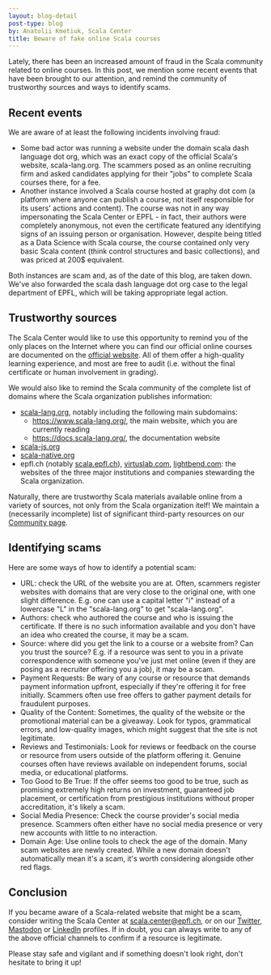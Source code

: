 ```yaml
---
layout: blog-detail
post-type: blog
by: Anatolii Kmetiuk, Scala Center
title: Beware of fake online Scala courses
---
```

Lately, there has been an increased amount of fraud in the Scala community related to online courses. In this post, we mention some recent events that have been brought to our attention, and remind the community of trustworthy sources and ways to identify scams.

## Recent events
We are aware of at least the following incidents involving fraud:

- Some bad actor was running a website under the domain scala dash language dot org, which was an exact copy of the official Scala's website, scala-lang.org. The scammers posed as an online recruiting firm and asked candidates applying for their "jobs" to complete Scala courses there, for a fee.
- Another instance involved a Scala course hosted at graphy dot com (a platform where anyone can publish a course, not itself responsible for its users' actions and content). The course was not in any way impersonating the Scala Center or EPFL - in fact, their authors were completely anonymous, not even the certificate featured any identifying signs of an issuing person or organisation. However, despite being titled as a Data Science with Scala course, the course contained only very basic Scala content (think control structures and basic collections), and was priced at 200$ equivalent.

Both instances are scam and, as of the date of this blog, are taken down. We've also forwarded the scala dash language dot org case to the legal department of EPFL, which will be taking appropriate legal action.

## Trustworthy sources
The Scala Center would like to use this opportunity to remind you of the only places on the Internet where you can find our official online courses are documented on the [official website](https://docs.scala-lang.org/online-courses.html#programming-reactive-systems). All of them offer a high-quality learning experience, and most are free to audit (i.e. without the final certificate or human involvement in grading).

We would also like to remind the Scala community of the complete list of domains where the Scala organization publishes information:
- [scala-lang.org](https://www.scala-lang.org/), notably including the following main subdomains:
    - https://www.scala-lang.org/, the main website, which you are currently reading
    - https://docs.scala-lang.org/, the documentation website
- [scala-js.org](https://www.scala-js.org)
- [scala-native.org](https://scala-native.org/en/stable/)
- epfl.ch (notably [scala.epfl.ch](https://scala.epfl.ch/)), [virtuslab.com](https://virtuslab.com/), [lightbend.com](https://www.lightbend.com/): the websites of the three major institutions and companies stewarding the Scala organization.

Naturally, there are trustworthy Scala materials available online from a variety of sources, not only from the Scala organization itelf! We maintain a (necessarily incomplete) list of significant third-party resources on our [Community page](https://scala-lang.org/community/).

## Identifying scams
Here are some ways of how to identify a potential scam:

- URL: check the URL of the website you are at. Often, scammers register websites with domains that are very close to the original one, with one slight difference. E.g. one can use a capital letter "i" instead of a lowercase "L" in the "scala-lang.org" to get "scala-Iang.org".
- Authors: check who authored the course and who is issuing the certificate. If there is no such information available and you don't have an idea who created the course, it may be a scam.
- Source: where did you get the link to a course or a website from? Can you trust the source? E.g. if a resource was sent to you in a private correspondence with someone you've just met online (even if they are posing as a recruiter offering you a job), it may be a scam.
- Payment Requests: Be wary of any course or resource that demands payment information upfront, especially if they're offering it for free initially. Scammers often use free offers to gather payment details for fraudulent purposes.
- Quality of the Content: Sometimes, the quality of the website or the promotional material can be a giveaway. Look for typos, grammatical errors, and low-quality images, which might suggest that the site is not legitimate.
- Reviews and Testimonials: Look for reviews or feedback on the course or resource from users outside of the platform offering it. Genuine courses often have reviews available on independent forums, social media, or educational platforms.
- Too Good to Be True: If the offer seems too good to be true, such as promising extremely high returns on investment, guaranteed job placement, or certification from prestigious institutions without proper accreditation, it's likely a scam.
- Social Media Presence: Check the course provider's social media presence. Scammers often either have no social media presence or very new accounts with little to no interaction.
- Domain Age: Use online tools to check the age of the domain. Many scam websites are newly created. While a new domain doesn't automatically mean it's a scam, it's worth considering alongside other red flags.

## Conclusion
If you became aware of a Scala-related website that might be a scam, consider writing the Scala Center at scala.center@epfl.ch, or on our [Twitter](https://twitter.com/scala_lang), [Mastodon](https://fosstodon.org/@scala_lang) or [LinkedIn](https://www.linkedin.com/company/28358960/) profiles. If in doubt, you can always write to any of the above official channels to confirm if a resource is legitimate.

Please stay safe and vigilant and if something doesn't look right, don't hesitate to bring it up!
